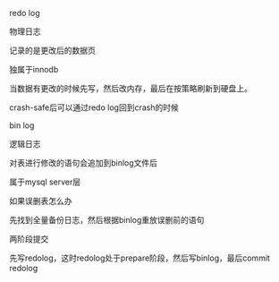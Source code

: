 redo log

物理日志

记录的是更改后的数据页

独属于innodb

当数据有更改的时候先写，然后改内存，最后在按策略刷新到硬盘上。

crash-safe后可以通过redo log回到crash的时候

bin log

逻辑日志

对表进行修改的语句会追加到binlog文件后

属于mysql server层

如果误删表怎么办

先找到全量备份日志，然后根据binlog重放误删前的语句

两阶段提交

先写redolog，这时redolog处于prepare阶段，然后写binlog，最后commit redolog